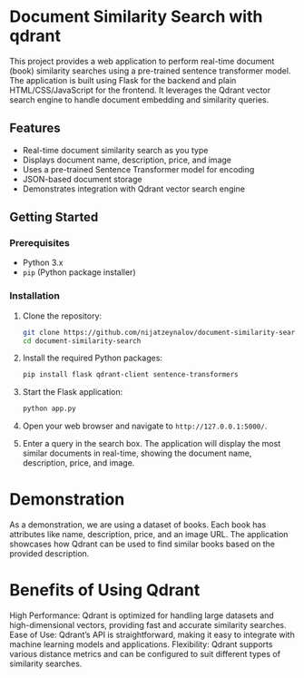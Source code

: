  # Document Similarity Search with qdrant

This project provides a web application to perform real-time document (book) similarity searches using a pre-trained sentence transformer model. The application is built using Flask for the backend and plain HTML/CSS/JavaScript for the frontend. It leverages the Qdrant vector search engine to handle document embedding and similarity queries.

## Features

- Real-time document similarity search as you type
- Displays document name, description, price, and image
- Uses a pre-trained Sentence Transformer model for encoding
- JSON-based document storage
- Demonstrates integration with Qdrant vector search engine

## Getting Started

### Prerequisites

- Python 3.x
- `pip` (Python package installer)

### Installation

1. Clone the repository:
    ```sh
    git clone https://github.com/nijatzeynalov/document-similarity-search.git
    cd document-similarity-search
    ```

2. Install the required Python packages:
    ```sh
    pip install flask qdrant-client sentence-transformers
    ```

3. Start the Flask application:
    ```sh
    python app.py
    ```

4. Open your web browser and navigate to `http://127.0.0.1:5000/`.

5. Enter a query in the search box. The application will display the most similar documents in real-time, showing the document name, description, price, and image.


# Demonstration
As a demonstration, we are using a dataset of books. Each book has attributes like name, description, price, and an image URL. The application showcases how Qdrant can be used to find similar books based on the provided description.

# Benefits of Using Qdrant
High Performance: Qdrant is optimized for handling large datasets and high-dimensional vectors, providing fast and accurate similarity searches.
Ease of Use: Qdrant’s API is straightforward, making it easy to integrate with machine learning models and applications.
Flexibility: Qdrant supports various distance metrics and can be configured to suit different types of similarity searches.

